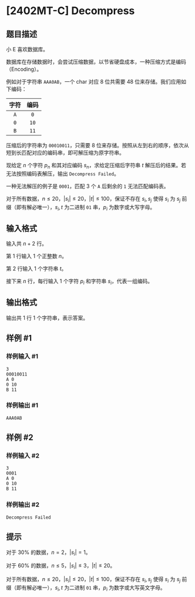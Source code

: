 # [2402MT-C] Decompress

## 题目描述

小 E 喜欢数据库。

数据库在存储数据时，会尝试压缩数据，以节省硬盘成本，一种压缩方式是编码（Encoding）。

例如对于字符串 `AAA0AB`，一个 char 对应 $8$ 位共需要 $48$ 位来存储。我们应用如下编码：

| 字符 | 编码 |
| :--: | :--: |
| `A`  | `0`  |
| `0`  | `10` |
| `B`  | `11` |

压缩后的字符串为 `00010011`，只需要 $8$ 位来存储。按照从左到右的顺序，依次从短到长匹配对应的编码串，即可解压缩为原字符串。

现给定 $n$ 个字符 $p_n$ 和其对应编码 $s_n$，求给定压缩后字符串 $t$ 解压后的结果。若无法按照编码表解压，输出 `Decompress Failed`。

一种无法解压的例子是 `0001`，匹配 $3$ 个 `A` 后剩余的 `1` 无法匹配编码表。

对于所有数据，$n\leq 20$，$|s_i|\leq 20$，$|t|\leq 100$，保证不存在 $s_i,s_j$ 使得 $s_i$ 为 $s_j$ 前缀（即有解必唯一），$s_i,t$ 为二进制 `01` 串，$p_i$ 为数字或大写字母。

## 输入格式

输入共 $n+2$ 行。

第 $1$ 行输入 $1$ 个正整数 $n$。

第 $2$ 行输入 $1$ 个字符串 $t$。

接下来 $n$ 行，每行输入 $1$ 个字符 $p_i$ 和字符串 $s_i$，代表一组编码。

## 输出格式

输出共 $1$ 行 $1$ 个字符串，表示答案。

## 样例 #1

### 样例输入 #1

```
3
00010011
A 0
0 10
B 11
```

### 样例输出 #1

```
AAA0AB
```

## 样例 #2

### 样例输入 #2

```
3
0001
A 0
0 10
B 11
```

### 样例输出 #2

```
Decompress Failed
```

## 提示

对于 $30\%$ 的数据，$n=2$，$|s_i|=1$。

对于 $60\%$ 的数据，$n\leq 5$，$|s_i|\leq 3$，$|t|\leq 20$。

对于所有数据，$n\leq 20$，$|s_i|\leq 20$，$|t|\leq 100$，保证不存在 $s_i,s_j$ 使得 $s_i$ 为 $s_j$ 前缀（即有解必唯一），$s_i,t$ 为二进制 `01` 串，$p_i$ 为数字或大写英文字母。